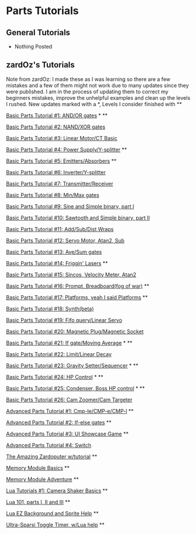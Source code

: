 # Parts Tutorials

## General Tutorials
* Nothing Posted

## zardOz's Tutorials
Note from zardOz: I made these as I was learning so there are a few mistakes and a few of them might not work due to many updates since they were published. I am in the process of updating them to correct my beginners mistakes, improve the unhelpful examples and clean up the levels I rushed. New updates marked with a \*, Levels I consider finished with \*\*

[Basic Parts Tutorial #1: AND/OR gates](https://archive.principia-web.se/level/715) \* \*\*

[Basic Parts Tutorial #2: NAND/XOR gates](https://archive.principia-web.se/level/743)

[Basic Parts Tutorial #3: Linear Motor/CT Basic](https://archive.principia-web.se/level/753)

[Basic Parts Tutorial #4: Power Supply/Y-splitter](https://archive.principia-web.se/level/759) \*\*

[Basic Parts Tutorial #5: Emitters/Absorbers](https://archive.principia-web.se/level/776) \*\*

[Basic Parts Tutorial #6: Inverter/Y-splitter](https://archive.principia-web.se/level/790)

[Basic Parts Tutorial #7: Transmitter/Receiver](https://archive.principia-web.se/level/792)

[Basic Parts Tutorial #8: Min/Max gates](https://archive.principia-web.se/level/806)

[Basic Parts Tutorial #9: Sine and Simple binary, part I](https://archive.principia-web.se/level/812)

[Basic Parts Tutorial #10: Sawtooth and Simple binary, part II](https://archive.principia-web.se/level/829)

[Basic Parts Tutorial #11: Add/Sub/Dist Wraps](https://archive.principia-web.se/level/834)

[Basic Parts Tutorial #12: Servo Motor, Atan2, Sub](https://archive.principia-web.se/level/846)

[Basic Parts Tutorial #13: Ave/Sum gates](https://archive.principia-web.se/level/850)

[Basic Parts Tutorial #14: Friggin' Lasers](https://archive.principia-web.se/level/887) \*\*

[Basic Parts Tutorial #15: Sincos, Velocity Meter, Atan2](https://archive.principia-web.se/level/904)

[Basic Parts Tutorial #16: Prompt, Breadboard(fog of war)](https://archive.principia-web.se/level/927) \*\*

[Basic Parts Tutorial #17: Platforms, yeah I said Platforms](https://archive.principia-web.se/level/933) \*\*

[Basic Parts Tutorial #18: Synth(beta)](https://archive.principia-web.se/level/962)

[Basic Parts Tutorial #19: Fifo query/Linear Servo](https://archive.principia-web.se/level/1024)

[Basic Parts Tutorial #20: Magnetic Plug/Magnetic Socket](https://archive.principia-web.se/level/1089)

[Basic Parts Tutorial #21: If gate/Moving Average](https://archive.principia-web.se/level/1272) \* \*\*

[Basic Parts Tutorial #22: Limit/Linear Decay](https://archive.principia-web.se/level/1286)

[Basic Parts Tutorial #23: Gravity Setter/Sequencer](https://archive.principia-web.se/level/1290) \* \*\*

[Basic Parts Tutorial #24: HP Control](https://archive.principia-web.se/level/1314) \* \*\*

[Basic Parts Tutorial #25: Condenser, Boss HP control](https://archive.principia-web.se/level/1326) \* \*\*

[Basic Parts Tutorial #26: Cam Zoomer/Cam Targeter](https://archive.principia-web.se/level/1694)

[Advanced Parts Tutorial #1: Cmp-le/CMP-e/CMP-l](https://archive.principia-web.se/level/1065) \*\*

[Advanced Parts Tutorial #2: If-else gates](https://archive.principia-web.se/level/1331) \*\*

[Advanced Parts Tutorial #3: UI Showcase Game](https://archive.principia-web.se/level/1429) \*\*

[Advanced Parts Tutorial #4: Switch](https://archive.principia-web.se/level/1624)

[The Amazing Zardoputer w/tutorial](https://archive.principia-web.se/level/1350) \*\*

[Memory Module Basics](https://archive.principia-web.se/level/2191) \*\*

[Memory Module Adventure](https://archive.principia-web.se/level/2203) \*\*

[Lua Tutorials #1: Camera Shaker Basics](https://archive.principia-web.se/level/1561) \*\*

[Lua 101, parts I, II and III](https://archive.principia-web.se/level/1741) \*\*

[Lua EZ Background and Sprite Help](https://archive.principia-web.se/level/1921) \*\*

[Ultra-Sparsi Toggle Timer, w/Lua help](https://archive.principia-web.se/level/2255) \*\*
